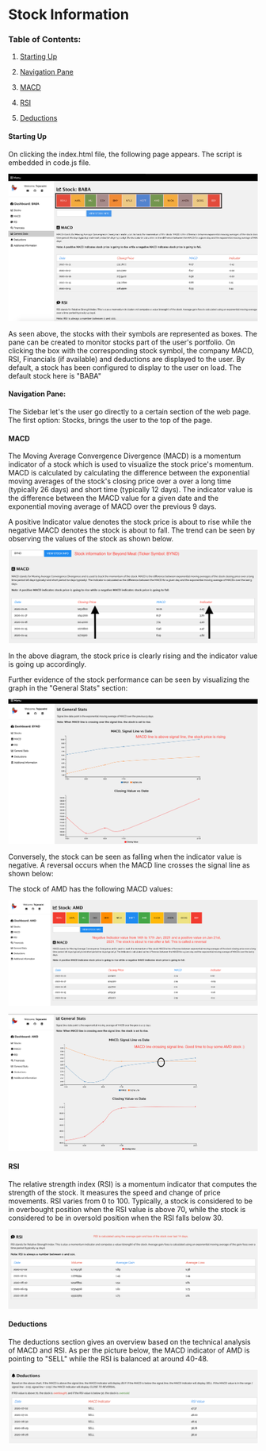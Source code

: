 # Stock Information

### Table of Contents:

1. [Starting Up](#starting_up)

2. [Navigation Pane](#navigation_pane)

3. [MACD](#macd)

4. [RSI](#rsi)

5. [Deductions](#deductions)

<a name="starting_up"/>

#### Starting Up

On clicking the index.html file, the following page appears. The script is embedded in code.js file.

![first](first.png)

As seen above, the stocks with their symbols are represented as boxes. The pane can be created to monitor stocks part of the user's portfolio. On clicking the box with the corresponding stock symbol, the company MACD, RSI, Financials (if available) and deductions are displayed to the user. By default, a stock has been configured to display to the user on load. The default stock here is "BABA"

<a name="navigation_pane"/>

#### Navigation Pane:

The Sidebar let's the user go directly to a certain section of the web page. The first option: Stocks, brings the user to the top of the page.

<a name="macd"/>

#### MACD

The Moving Average Convergence Divergence (MACD) is a momentum indicator of a stock which is used to visualize the stock price's momentum. MACD is calculated by calculating the difference between the exponential moving averages of the stock's closing price over a over a long time (typically 26 days) and short time (typically 12 days). The indicator value is the difference between the MACD value for a given date and the exponential moving average of MACD over the previous 9 days.

A positive Indicator value denotes the stock price is about to rise while the negative MACD denotes the stock is about to fall. The trend can be seen by observing the values of the stock as shown below.

![MACD analysis for BYND](second.png)

In the above diagram, the stock price is clearly rising and the indicator value is going up accordingly.

Further evidence of the stock performance can be seen by visualizing the graph in the "General Stats" section:

![MACD analysis for BYND-2](third.png)

Conversely, the stock can be seen as falling when the indicator value is negative. A reversal occurs when the MACD line crosses the signal line as shown below:

The stock of AMD has the following MACD values:

![MACD analysis for AMD-1](fourth.png)

![MACD analysis for AMD-2](fifth.png)

<a name="rsi"/>

#### RSI

The relative strength index (RSI) is a momentum indicator that computes the strength of the stock. It measures the speed and change of price movements. RSI varies from 0 to 100. Typically, a stock is considered to be in overbought position when the RSI value is above 70, while the stock is considered to be in oversold position when the RSI falls below 30.

![RSI for BYND](sixth.png)

<a name="deductions"/>

#### Deductions

The deductions section gives an overview based on the technical analysis of MACD and RSI. As per the picture below, the MACD indicator of AMD is pointing to "SELL" while the RSI is balanced at around 40-48.

![Deductions for AMD](seventh.png)
